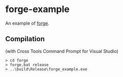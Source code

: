 # forge-example

An example of [forge](https://github.com/bramtechs/forge).

## Compilation
(with Cross Tools Command Prompt for Visual Studio)

```
> cd forge
> forge.bat release
> ..\build\Release\forge_example.exe
```
